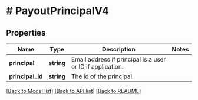 # # PayoutPrincipalV4

## Properties

Name | Type | Description | Notes
------------ | ------------- | ------------- | -------------
**principal** | **string** | Email address if principal is a user or ID if application. | 
**principal_id** | **string** | The id of the principal. | 

[[Back to Model list]](../../README.md#documentation-for-models) [[Back to API list]](../../README.md#documentation-for-api-endpoints) [[Back to README]](../../README.md)


